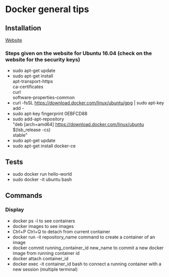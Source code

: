 # Docker general tips

## Installation
[Website](https://docs.docker.com/engine/installation/linux/docker-ce/ubuntu/#install-from-a-package)

### Steps given on the website for Ubuntu 16.04 (check on the website for the security keys)
* sudo apt-get update
* sudo apt-get install \
    apt-transport-https \
    ca-certificates \
    curl \
    software-properties-common
* curl -fsSL https://download.docker.com/linux/ubuntu/gpg | sudo apt-key add -
* sudo apt-key fingerprint 0EBFCD88
* sudo add-apt-repository \
   "deb [arch=amd64] https://download.docker.com/linux/ubuntu \
   $(lsb_release -cs) \
   stable"
* sudo apt-get update
* sudo apt-get install docker-ce

## Tests
* sudo docker run hello-world
* sudo docker -it ubuntu bash

## Commands

### Display
* docker ps -l                                to see containers
* docker images                               to see images
* Ctrl+P Ctrl+Q                               to detach from current container
* docker run -it repository_name command      to create a container of an image
* docker commit running_container_id new_name to commit a new docker image from running container id
* docker attach container_id
* docker exec -it container_id bash           to connect a running container with a new session (multiple terminal)
